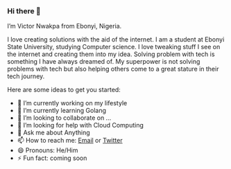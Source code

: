 ### Hi there 👋

I’m Victor Nwakpa from Ebonyi, Nigeria.

I love creating solutions with the aid of the internet. I am a student at Ebonyi State University, studying Computer science. I love tweaking stuff I see on the internet and creating them into my idea. Solving problem with tech is something I have always dreamed of.  My superpower is not solving problems with tech but also helping others come to a great stature in their tech journey.

Here are some ideas to get you started:

- 🔭 I’m currently working on my lifestyle
- 🌱 I’m currently learning Golang
- 👯 I’m looking to collaborate on ...
- 🤔 I’m looking for help with Cloud Computing
- 💬 Ask me about Anything
- 📫 How to reach me: [Email](nwakpavictor@gmail.com) or [Twitter](http://twitter.com/Victor_Nwakpa)
- 😄 Pronouns: He/Him
- ⚡ Fun fact: coming soon
